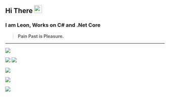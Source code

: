 ## Hi There <img src="https://media.giphy.com/media/hvRJCLFzcasrR4ia7z/giphy.gif" width="25px">
### I am Leon, Works on C# and .Net Core

> **Pain Past is Pleasure.**

***

<p align="center">
  
  ![](https://raw.github.com/CuteLeon/CuteLeon/master/README/92e8647aly1fq8y5oa4lig20c80574eq.gif)
  
  ![](https://github-readme-stats.vercel.app/api?username=CuteLeon&count_private=true&include_all_commits=true&show_icons=true&hide=contribs)
  ![](https://github-readme-stats.vercel.app/api/top-langs/?username=CuteLeon&layout=compact)
    
  ![](https://github-profile-trophy.vercel.app/?username=CuteLeon&theme=monokai&no-bg=true&margin-w=5&column=7)
  
  ![](https://activity-graph.herokuapp.com/graph?username=CuteLeon&theme=minimal)
  
</p>

![](https://raw.github.com/CuteLeon/CuteLeon/master/README/c2adb464tw1egwh9f0ibqg20dw0afx16.gif)
